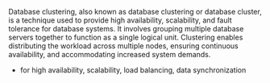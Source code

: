 Database clustering, also known as database clustering or database cluster, is a technique used to provide high availability, scalability, and fault tolerance for database systems. It involves grouping multiple database servers together to function as a single logical unit. Clustering enables distributing the workload across multiple nodes, ensuring continuous availability, and accommodating increased system demands.

* for high availability, scalability, load balancing, data synchronization
 
